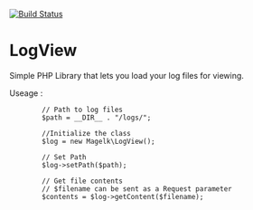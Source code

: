 [![Build Status](https://travis-ci.org/gayanhewa/LogView.svg?branch=master)](https://travis-ci.org/gayanhewa/LogView)

LogView
========

Simple PHP Library that lets you load your log files for viewing.

Useage :

~~~
        // Path to log files
        $path = __DIR__ . "/logs/";
        
        //Initialize the class
        $log = new Magelk\LogView();
        
        // Set Path
        $log->setPath($path);
        
        // Get file contents
        // $filename can be sent as a Request parameter 
        $contents = $log->getContent($filename);
~~~


